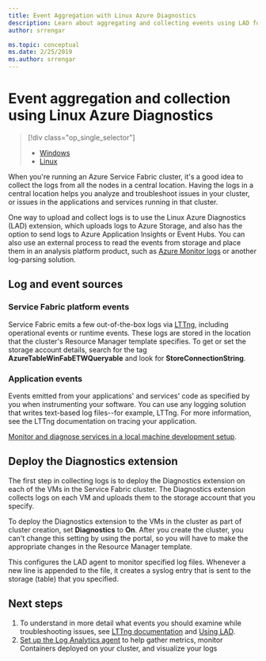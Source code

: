 ```yaml
---
title: Event Aggregation with Linux Azure Diagnostics 
description: Learn about aggregating and collecting events using LAD for monitoring and diagnostics of Azure Service Fabric clusters.
author: srrengar

ms.topic: conceptual
ms.date: 2/25/2019
ms.author: srrengar
---
```


# Event aggregation and collection using Linux Azure Diagnostics
> [!div class="op_single_selector"]
> * [Windows](service-fabric-diagnostics-event-aggregation-wad.md)
> * [Linux](service-fabric-diagnostics-event-aggregation-lad.md)
>
>

When you're running an Azure Service Fabric cluster, it's a good idea to collect the logs from all the nodes in a central location. Having the logs in a central location helps you analyze and troubleshoot issues in your cluster, or issues in the applications and services running in that cluster.

One way to upload and collect logs is to use the Linux Azure Diagnostics (LAD) extension, which uploads logs to Azure Storage, and also has the option to send logs to Azure Application Insights or Event Hubs. You can also use an external process to read the events from storage and place them in an analysis platform product, such as [Azure Monitor logs](../log-analytics/log-analytics-service-fabric.md) or another log-parsing solution.

## Log and event sources

### Service Fabric platform events
Service Fabric emits a few out-of-the-box logs via [LTTng](https://lttng.org), including operational events or runtime events. These logs are stored in the location that the cluster's Resource Manager template specifies. To get or set the storage account details, search for the tag **AzureTableWinFabETWQueryable** and look for **StoreConnectionString**.

### Application events
 Events emitted from your applications' and services' code as specified by you when instrumenting your software. You can use any logging solution that writes text-based log files--for example, LTTng. For more information, see the LTTng documentation on tracing your application.

[Monitor and diagnose services in a local machine development setup](service-fabric-diagnostics-how-to-monitor-and-diagnose-services-locally-linux.md).

## Deploy the Diagnostics extension
The first step in collecting logs is to deploy the Diagnostics extension on each of the VMs in the Service Fabric cluster. The Diagnostics extension collects logs on each VM and uploads them to the storage account that you specify. 

To deploy the Diagnostics extension to the VMs in the cluster as part of cluster creation, set **Diagnostics** to **On**. After you create the cluster, you can't change this setting by using the portal, so you will have to make the appropriate changes in the Resource Manager template.

This configures the LAD agent to monitor specified log files. Whenever a new line is appended to the file, it creates a syslog entry that is sent to the storage (table) that you specified.


## Next steps

1. To understand in more detail what events you should examine while troubleshooting issues, see [LTTng documentation](https://lttng.org/docs) and [Using LAD](https://docs.microsoft.com/azure/virtual-machines/extensions/diagnostics-linux).
2. [Set up the Log Analytics agent](service-fabric-diagnostics-event-analysis-oms.md) to help gather metrics, monitor Containers deployed on your cluster, and visualize your logs 
